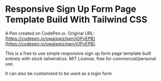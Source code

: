 # Responsive Sign Up Form Page Template Build With Tailwind CSS

A Pen created on CodePen.io. Original URL: [https://codepen.io/owaiswiz/pen/jOPvEPB](https://codepen.io/owaiswiz/pen/jOPvEPB).

This is a free to use simple responsive sign up form page template built entirely with stock tailwindcss. MIT License, free for commercial/personal use. 

It can also be customized to be used as a login form